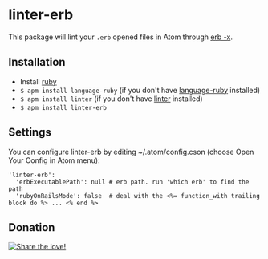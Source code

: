 # linter-erb

This package will lint your `.erb` opened files in Atom through [erb -x](http://www.ruby-lang.org/).

## Installation

* Install [ruby](http://www.ruby-lang.org/)
* `$ apm install language-ruby` (if you don't have [language-ruby](https://github.com/atom/language-ruby) installed)
* `$ apm install linter` (if you don't have [linter](https://github.com/AtomLinter/Linter) installed)
* `$ apm install linter-erb`

## Settings
You can configure linter-erb by editing ~/.atom/config.cson (choose Open Your Config in Atom menu):
```
'linter-erb':
  'erbExecutablePath': null # erb path. run 'which erb' to find the path
  'rubyOnRailsMode': false  # deal with the <%= function_with trailing block do %> ... <% end %>
```

## Donation
[![Share the love!](https://chewbacco-stuff.s3.amazonaws.com/donate.png)](https://www.paypal.com/cgi-bin/webscr?cmd=_s-xclick&hosted_button_id=KXUYS4ARNHCN8)
